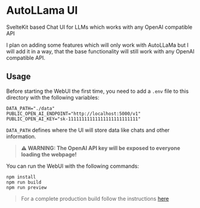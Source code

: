 # AutoLLama UI

SvelteKit based Chat UI for LLMs which works with any OpenAI compatible API

I plan on adding some features which will only work with AutoLLaMa but I will add it in a way, that the base functionality will still work with any OpenAI compatible API.

## Usage

Before starting the WebUI the first time, you need to add a `.env` file to this directory with the following variables:

```env
DATA_PATH="./data"
PUBLIC_OPEN_AI_ENDPOINT="http://localhost:5000/v1"
PUBLIC_OPEN_AI_KEY="sk-11111111111111111111111111"
```

`DATA_PATH` defines where the UI will store data like chats and other information.

> **⚠️ WARNING: The OpenAI API key will be exposed to everyone loading the webpage!**

You can run the WebUI with the following commands:

```
npm install
npm run build
npm run preview
```

> For a complete production build follow the instructions [here](https://kit.svelte.dev/docs/adapter-node)
